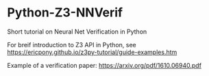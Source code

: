 # Python-Z3-NNVerif
Short tutorial on Neural Net Verification in Python

For breif introduction to Z3 API in Python, see https://ericpony.github.io/z3py-tutorial/guide-examples.htm

Example of a verification paper: https://arxiv.org/pdf/1610.06940.pdf
